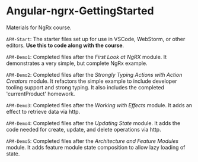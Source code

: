# Angular-ngrx-GettingStarted
Materials for NgRx course.

`APM-Start`: The starter files set up for use in VSCode, WebStorm, or other editors. **Use this to code along with the course**.

`APM-Demo1`: Completed files after the *First Look at NgRX* module. It demonstrates a very simple, but complete NgRx example.

`APM-Demo2`: Completed files after the *Strongly Typing Actions with Action Creators* module. It refactors the simple example to include developer tooling support and strong typing. It also includes the completed 'currentProduct' homework.

`APM-Demo3`: Completed files after the *Working with Effects* module. It adds an effect to retrieve data via http.

`APM-Demo4`: Completed files after the *Updating State* module. It adds the code needed for create, update, and delete operations via http.

`APM-Demo5`: Completed files after the *Architecture and Feature Modules* module. It adds feature module state composition to allow lazy loading of state.
